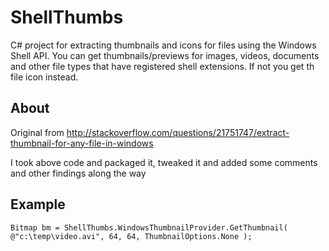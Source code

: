 # ShellThumbs

C# project for extracting thumbnails and icons for files using the Windows Shell API. You can get thumbnails/previews for images, videos, documents and other file types that have registered shell extensions. If not you get th file icon instead.

## About

Original from http://stackoverflow.com/questions/21751747/extract-thumbnail-for-any-file-in-windows

I took above code and packaged it, tweaked it and added some comments and other findings along the way

## Example

`Bitmap bm = ShellThumbs.WindowsThumbnailProvider.GetThumbnail( @"c:\temp\video.avi", 64, 64, ThumbnailOptions.None );`

